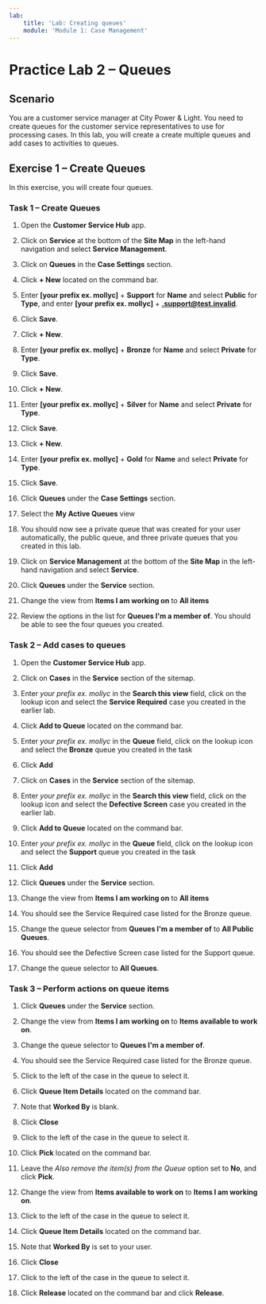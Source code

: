 ```yaml
---
lab:
    title: 'Lab: Creating queues'
    module: 'Module 1: Case Management'
---
```


# Practice Lab 2 – Queues

## Scenario

You are a customer service manager at City Power & Light. You need to create queues for the customer service representatives to use for processing cases. In this lab, you will create a create multiple queues and add cases to activities to queues.

## Exercise 1 – Create Queues

In this exercise, you will create four queues.

### Task 1 – Create Queues

1.  Open the **Customer Service Hub** app.

2.  Click on **Service** at the bottom of the **Site Map** in the left-hand navigation and select **Service Management**.

2.  Click on **Queues** in the **Case Settings** section.

4.  Click **+ New** located on the command bar.

5.  Enter **[your prefix ex. mollyc]** + **Support** for **Name** and select **Public** for **Type**, and enter **[your prefix ex. mollyc]** + **.support@test.invalid**.

6.  Click **Save**.

7.  Click **+ New**.

8.  Enter **[your prefix ex. mollyc]** + **Bronze** for **Name** and select **Private** for **Type**.

9.  Click **Save**.

10. Click **+ New**.

11. Enter **[your prefix ex. mollyc]** + **Silver** for **Name** and select **Private** for **Type**.

12. Click **Save**.

13. Click **+ New**.

14. Enter **[your prefix ex. mollyc]** + **Gold** for **Name** and select **Private** for **Type**.

15. Click **Save**.

16. Click **Queues** under the **Case Settings** section.

17. Select the **My Active Queues** view

18. You should now see a private queue that was created for your user automatically, the public queue, and three private queues that you created in this lab.

19. Click on **Service Management** at the bottom of the **Site Map** in the left-hand navigation and select **Service**.

20. Click **Queues** under the **Service** section.

21. Change the view from **Items I am working on** to **All items**

22. Review the options in the list for **Queues I'm a member of**. You should be able to see the four queues you created.

### Task 2 – Add cases to queues

1.  Open the **Customer Service Hub** app.

2.  Click on **Cases** in the **Service** section of the sitemap.

3.  Enter *your prefix ex. mollyc* in the **Search this view** field, click on the lookup icon and select the **Service Required** case you created in the earlier lab.

4.  Click **Add to Queue** located on the command bar.

5.  Enter *your prefix ex. mollyc* in the **Queue** field, click on the lookup icon and select the **Bronze** queue you created in the task

6.  Click **Add**

7.  Click on **Cases** in the **Service** section of the sitemap.

8.  Enter *your prefix ex. mollyc* in the **Search this view** field, click on the lookup icon and select the **Defective Screen** case you created in the earlier lab.

9.  Click **Add to Queue** located on the command bar.

10. Enter *your prefix ex. mollyc* in the **Queue** field, click on the lookup icon and select the **Support** queue you created in the task

11. Click **Add**

12. Click **Queues** under the **Service** section.

13. Change the view from **Items I am working on** to **All items**

14. You should see the Service Required case listed for the Bronze queue.

15. Change the queue selector from **Queues I'm a member of** to **All Public Queues**.

16. You should see the Defective Screen case listed for the Support queue.

17. Change the queue selector to **All Queues**.

### Task 3 – Perform actions on queue items

1.  Click **Queues** under the **Service** section.

2.  Change the view from **Items I am working on** to **Items available to work on**.

3.  Change the queue selector to **Queues I'm a member of**.

4.  You should see the Service Required case listed for the Bronze queue.

5.  Click to the left of the case in the queue to select it.

6.  Click **Queue Item Details** located on the command bar.

7.  Note that **Worked By** is blank.

8.  Click **Close**

9.  Click to the left of the case in the queue to select it.

10. Click **Pick** located on the command bar.

11. Leave the *Also remove the item(s) from the Queue* option set to **No**, and click **Pick**.

12. Change the view from **Items available to work on** to **Items I am working on**.

13. Click to the left of the case in the queue to select it.

14. Click **Queue Item Details** located on the command bar.

15. Note that **Worked By** is set to your user.

16. Click **Close**

17. Click to the left of the case in the queue to select it.

18. Click **Release** located on the command bar and click **Release**.
